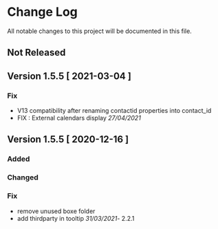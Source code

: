 # Change Log
All notable changes to this project will be documented in this file.

## Not Released

## Version 1.5.5 [ 2021-03-04 ]

### Fix
- V13 compatibility after renaming contactid properties into contact_id
- FIX : External calendars display *27/04/2021*


## Version 1.5.5 [ 2020-12-16 ]

### Added

### Changed

### Fix
- remove unused boxe folder
- add thirdparty in tooltip *31/03/2021*- 2.2.1
